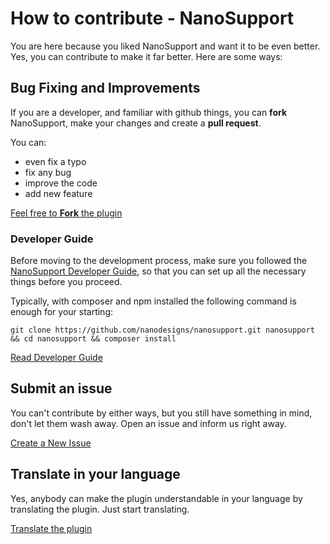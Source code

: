 # How to contribute - NanoSupport
You are here because you liked NanoSupport and want it to be even better. Yes, you can contribute to make it far better. Here are some ways:

## Bug Fixing and Improvements
If you are a developer, and familiar with github things, you can **fork** NanoSupport, make your changes and create a **pull request**.

You can:
* even fix a typo
* fix any bug
* improve the code
* add new feature

[Feel free to **Fork** the plugin](https://github.com/nanodesigns/nanosupport/fork)

### Developer Guide
Before moving to the development process, make sure you followed the [NanoSupport Developer Guide](https://github.com/nanodesigns/nanosupport/wiki/Developer-Guide), so that you can set up all the necessary things before you proceed.

Typically, with composer and npm installed the following command is enough for your starting:

````
git clone https://github.com/nanodesigns/nanosupport.git nanosupport && cd nanosupport && composer install
````

[Read Developer Guide](https://github.com/nanodesigns/nanosupport/wiki/Developer-Guide)

## Submit an issue
You can't contribute by either ways, but you still have something in mind, don't let them wash away. Open an issue and inform us right away.

[Create a New Issue](https://github.com/nanodesigns/nanosupport/issues/new)

## Translate in your language
Yes, anybody can make the plugin understandable in your language by translating the plugin. Just start translating.

[Translate the plugin](https://translate.wordpress.org/projects/wp-plugins/nanosupport)
